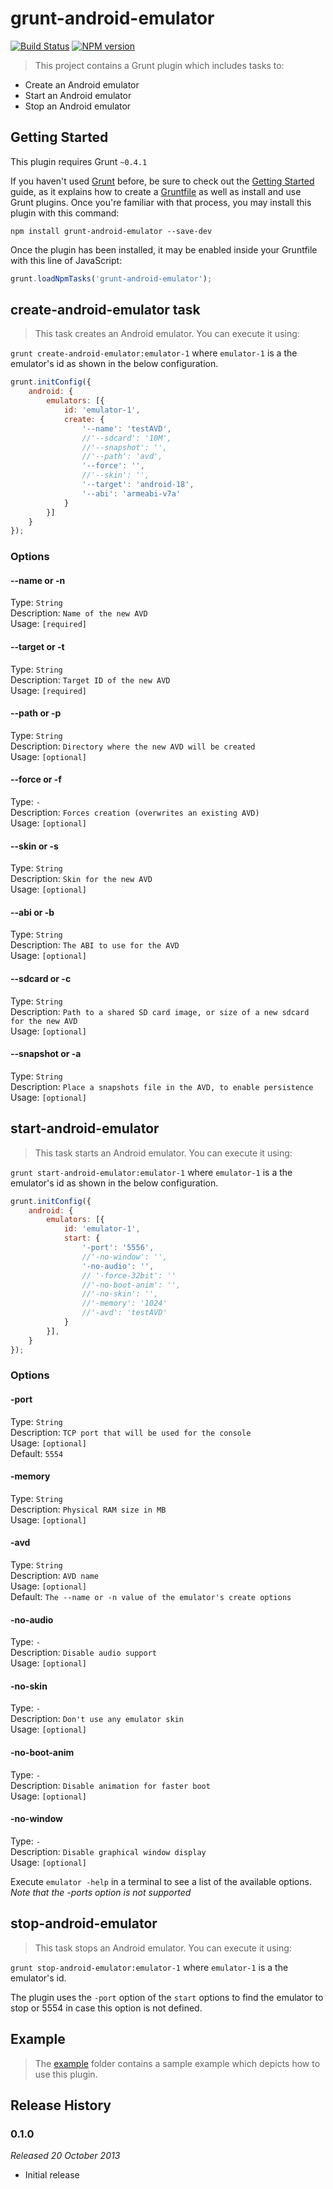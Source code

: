 # grunt-android-emulator 
[![Build Status](https://travis-ci.org/tolis-e/grunt-android-emulator.png?branch=0.1.0)](https://travis-ci.org/tolis-e/grunt-android-emulator) [![NPM version](https://badge.fury.io/js/grunt-android-emulator.png)](http://badge.fury.io/js/grunt-android-emulator)
> This project contains a Grunt plugin which includes tasks to:

* Create an Android emulator
* Start an Android emulator
* Stop an Android emulator

## Getting Started
This plugin requires Grunt `~0.4.1`

If you haven't used [Grunt](http://gruntjs.com/) before, be sure to check out the [Getting Started](http://gruntjs.com/getting-started) guide, as it explains how to create a [Gruntfile](http://gruntjs.com/sample-gruntfile) as well as install and use Grunt plugins. Once you're familiar with that process, you may install this plugin with this command:

```shell
npm install grunt-android-emulator --save-dev
```

Once the plugin has been installed, it may be enabled inside your Gruntfile with this line of JavaScript:

```js
grunt.loadNpmTasks('grunt-android-emulator');
```

## create-android-emulator task
> This task creates an Android emulator. You can execute it using:

`grunt create-android-emulator:emulator-1` where `emulator-1` is a the emulator's id as shown in the below configuration.

```js
grunt.initConfig({
    android: {
        emulators: [{
            id: 'emulator-1',
            create: {
                '--name': 'testAVD',
                //'--sdcard': '10M',
                //'--snapshot': '',
                //'--path': 'avd',
                '--force': '',
                //'--skin': '',
                '--target': 'android-18',
                '--abi': 'armeabi-v7a'
            }
        }]
    }
});
```
### Options

#### --name or -n
Type: `String`  
Description: `Name of the new AVD`  
Usage: `[required]`

#### --target or -t
Type: `String`  
Description: `Target ID of the new AVD`  
Usage: `[required]`

#### --path or -p
Type: `String`  
Description: `Directory where the new AVD will be created`  
Usage: `[optional]`

#### --force or -f
Type: `-`  
Description: `Forces creation (overwrites an existing AVD)`  
Usage: `[optional]`

#### --skin or -s
Type: `String`  
Description: `Skin for the new AVD`  
Usage: `[optional]`

#### --abi or -b
Type: `String`  
Description: `The ABI to use for the AVD`  
Usage: `[optional]`

#### --sdcard or -c
Type: `String`  
Description: `Path to a shared SD card image, or size of a new sdcard for the new AVD`  
Usage: `[optional]`

#### --snapshot or -a
Type: `String`  
Description: `Place a snapshots file in the AVD, to enable persistence`  
Usage: `[optional]`

## start-android-emulator
> This task starts an Android emulator. You can execute it using:

`grunt start-android-emulator:emulator-1` where `emulator-1` is a the emulator's id as shown in the below configuration.

```js
grunt.initConfig({
    android: {
        emulators: [{
            id: 'emulator-1',
            start: {
                '-port': '5556',
                //'-no-window': '',
                '-no-audio': '',
                // '-force-32bit': ''
                //'-no-boot-anim': '',
                //'-no-skin': '',
                //'-memory': '1024'
                //'-avd': 'testAVD'
            }
        }],
    }
});
```
### Options

#### -port
Type: `String`  
Description: `TCP port that will be used for the console`  
Usage: `[optional]`  
Default: `5554`

#### -memory
Type: `String`  
Description: `Physical RAM size in MB`  
Usage: `[optional]`  

#### -avd
Type: `String`  
Description: `AVD name`  
Usage: `[optional]`  
Default: `The --name or -n value of the emulator's create options`

#### -no-audio
Type: `-`  
Description: `Disable audio support`  
Usage: `[optional]`

#### -no-skin
Type: `-`  
Description: `Don't use any emulator skin`  
Usage: `[optional]`

#### -no-boot-anim
Type: `-`  
Description: `Disable animation for faster boot`  
Usage: `[optional]`

#### -no-window
Type: `-`  
Description: `Disable graphical window display`  
Usage: `[optional]`

Execute `emulator -help` in a terminal to see a list of the available options. _Note that the -ports option is not supported_

## stop-android-emulator
> This task stops an Android emulator. You can execute it using:

`grunt stop-android-emulator:emulator-1` where `emulator-1` is a the emulator's id.

The plugin uses the `-port` option of the `start` options to find the emulator to stop or 5554 in case this option is not defined.

## Example
> The [example](https://github.com/tolis-e/grunt-android-emulator/tree/master/example) folder contains a sample example which depicts how to use this plugin.

## Release History

### 0.1.0
*Released 20 October 2013*

* Initial release
